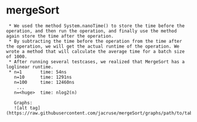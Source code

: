 # mergeSort

     * We used the method System.nanoTime() to store the time before the operation, and then run the operation, and finally use the method again store the time after the operation.
     * By subtracting the time before the operation from the time after the operation, we will get the actual runtime of the operation. We wrote a method that will calculate the average time for a batch size of 1000.
     * After running several testcases, we realized that MergeSort has a loglinear runtime.
     * n=1       time: 54ns
       n=10      time: 1291ns
       n=100     time: 12460ns
        ...
       n=<huge>  time: nlog2(n)
       
       Graphs:
       ![alt tag](https://raw.githubusercontent.com/jacruse/mergeSort/graphs/path/to/table.png)
